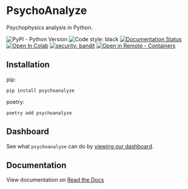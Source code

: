 # PsychoAnalyze

Psychophysics analysis in Python.

![PyPI - Python Version](https://img.shields.io/pypi/pyversions/psychoanalyze)
![Code style: black](https://img.shields.io/badge/code%20style-black-000000.svg)
[![Documentation Status](https://readthedocs.org/projects/psychoanalyze/badge/?version=latest)](https://psychoanalyze.readthedocs.io/en/latest/?badge=latest)
[![Open In Colab](https://colab.research.google.com/assets/colab-badge.svg)]()
[![security: bandit](https://img.shields.io/badge/security-bandit-yellow.svg)](https://github.com/PyCQA/bandit)
[![Open in Remote - Containers](https://img.shields.io/static/v1?label=Remote%20-%20Containers&message=Open&color=blue&logo=visualstudiocode)](https://vscode.dev/redirect?url=vscode://ms-vscode-remote.remote-containers/cloneInVolume?url=https://github.com/psychoanalyze/psychoanalyze)


## Installation
pip:
```console
pip install psychoanalyze
```
poetry:
```console
poetry add psychoanalyze
```

## Dashboard
See what `psychoanalyze` can do by [viewing our dashboard](https://app.psychoanalyze.io/).

## Documentation
View documentation on [Read the Docs](https://psychoanalyze.readthedocs.io/en/latest/)
